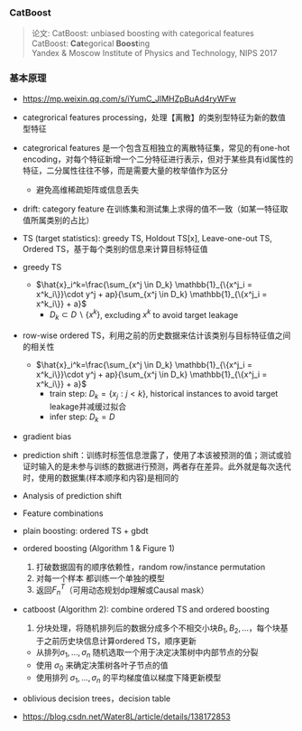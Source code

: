 ### CatBoost
> 论文: CatBoost: unbiased boosting with categorical features  
> CatBoost: **Cat**egorical **Boost**ing  
> Yandex & Moscow Institute of Physics and Technology, NIPS 2017  


### 基本原理
- https://mp.weixin.qq.com/s/iYumC_JlMHZpBuAd4ryWFw
- categrorical features processing，处理【离散】的类别型特征为新的数值型特征
- categrorical features 是一个包含互相独立的离散特征集，常见的有one-hot encoding，对每个特征新增一个二分特征进行表示，但对于某些具有id属性的特征，二分属性往往不够，而是需要大量的枚举值作为区分
    - 避免高维稀疏矩阵或信息丢失
- drift: category feature 在训练集和测试集上求得的值不一致（如某一特征取值所属类别的占比）
- TS (target statistics): greedy TS, Holdout TS[x], Leave-one-out TS, Ordered TS，基于每个类别的信息来计算目标特征值


- greedy TS
    - $\hat{x}_i^k=\frac{\sum_{x^j \in D_k} \mathbb{1}_{\{x^j_i = x^k_i\}}\cdot y^j + ap}{\sum_{x^j \in D_k} \mathbb{1}_{\{x^j_i = x^k_i\}} + a}$
        - $D_k \subset D \backslash \{x^k\}$, excluding $x^k$ to avoid target leakage

- row-wise ordered TS，利用之前的历史数据来估计该类别与目标特征值之间的相关性
  - $\hat{x}_i^k=\frac{\sum_{x^j \in D_k} \mathbb{1}_{\{x^j_i = x^k_i\}}\cdot y^j + ap}{\sum_{x^j \in D_k} \mathbb{1}_{\{x^j_i = x^k_i\}} + a}$  
      - train step: $D_k = \{x_j: j\lt k\}$, historical instances to avoid target leakage并减缓过拟合
      - infer step: $D_k = D$

- gradient bias
- prediction shift：训练时标签信息泄露了，使用了本该被预测的值；测试或验证时输入的是未参与训练的数据进行预测，两者存在差异。此外就是每次迭代时，使用的数据集(样本顺序和内容)是相同的
- Analysis of prediction shift
- Feature combinations
- plain boosting: ordered TS + gbdt
- ordered boosting (Algorithm 1 & Figure 1)
    1. 打破数据固有的顺序依赖性，random row/instance permutation
    2. 对每一个样本 都训练一个单独的模型 
    3. 返回$F_{n}^{T}$（可用动态规划dp理解或Causal mask）

- catboost (Algorithm 2): combine ordered TS and ordered boosting
    1. 分块处理，将随机排列后的数据分成多个不相交小块$B_1, B_2, \dots$，每个块基于之前历史块信息计算ordered TS，顺序更新
    - 从排列$\sigma_1, \dots, \sigma_n$ 随机选取一个用于决定决策树中内部节点的分裂
    - 使用 $\sigma_0$ 来确定决策树各叶子节点的值
    - 使用排列 $\sigma_1, \dots, \sigma_n$ 的平均梯度值以梯度下降更新模型

- oblivious decision trees，decision table
- https://blog.csdn.net/Water8L/article/details/138172853